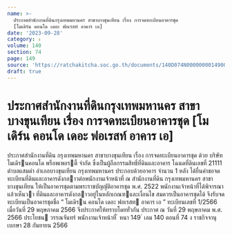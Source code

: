 ```yaml
---
name: >-
  ประกาศสำนักงานที่ดินกรุงเทพมหานคร สาขาบางขุนเทียน เรื่อง การจดทะเบียนอาคารชุด
  [โมเดิร์น คอนโด เดอะ ฟอเรสท์ อาคาร เอ]
date: '2023-09-28'
category: ง
volume: 140
section: 74
page: 149
source: 'https://ratchakitcha.soc.go.th/documents/140D074N0000000014900.pdf'
draft: true
---
```


# ประกาศสำนักงานที่ดินกรุงเทพมหานคร สาขาบางขุนเทียน เรื่อง การจดทะเบียนอาคารชุด [โมเดิร์น คอนโด เดอะ ฟอเรสท์ อาคาร เอ]

ประกาศสํานักงานที่ดิน กรุงเทพมหานคร สาขาบางขุนเทียน เรื่อง การจดทะเบียนอาคารชุด ด้วย บริษัท โมเดิรนคอนโด พร็อพเพอรตี้ จํากัด ซึ่งเป็นผู้ถือกรรมสิทธิ์ที่ดินและอาคาร โฉนดที่ดินเลขที่ 21111 ตําบลแสมดํา อําเภอบางขุนเทียน กรุงเทพมหานคร ประกอบด้วยอาคาร จํานวน 1 หลัง ได้ยื่นคําขอจดทะเบียนที่ดินและอาคารดังกลาวต่อพนักงานเจ้าหน้าที่ ณ สํานักงานที่ดิน กรุงเทพมหานคร สาขาบางขุนเทียน ให้เป็นอาคารชุดตามพระราชบัญญัติอาคารชุด พ.ศ. 2522 พนักงานเจ้าหน้าที่ได้พิจารณาแล้วเห็นวา ที่ดินและอาคารดังกลาวอยู่ในหลักเกณฑและเงื่อนไข สมควรเป็นอาคารชุดได้ จึงรับจดทะเบียนเป็นอาคารชุดชื่อ “ โมเดิรน คอนโด เดอะ ฟอเรสท อาคาร เอ ” ทะเบียนเลขที่ 1/2566 เมื่อวันที่ 29 พฤษภาคม 2566 จึงประกาศให้ทราบโดยทั่วกัน ประกาศ ณ วันที่ 29 พฤษภาคม พ.ศ. 2566 ประโยชน วรรณจันทร์ พนักงานเจ้าหน้าที่ ้ หนา 149 ่ เลม 140 ตอนที่ 74 ง ราชกิจจานุเบกษา 28 กันยายน 2566

